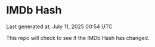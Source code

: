 # IMDb Hash

Last generated at: July 11, 2025 00:54 UTC

This repo will check to see if the IMDb Hash has changed.